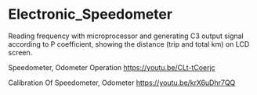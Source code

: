 # Electronic_Speedometer

Reading frequency with microprocessor and generating C3 output signal according to P coefficient, showing the distance (trip and total km) on LCD screen.

Speedometer, Odometer Operation
https://youtu.be/CLt-tCoerjc

Calibration Of Speedometer, Odometer
https://youtu.be/krX6uDhr7QQ
